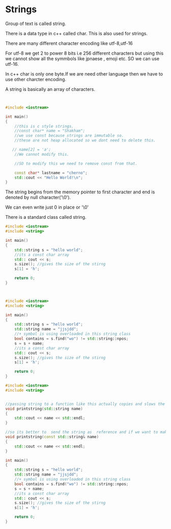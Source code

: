 # Strings

Group of text is called string.

There is a data type in c++ called char.
This is also used for strings.

There are many different character encoding like utf-8,utf-16

For utf-8 we get 2 to power 8 bits i.e 256 different characters but using this we cannot show all the symmbols like jpnaese , emoji etc.
SO we can use utf-16.

In c++ char is only one byte.If we are need other language then we have to use other charcter encoding.

A string is basically an array of characters.

```c++


#include <iostream>

int main()
{
    //this is c style strings.
    //const char* name = "Shakham";
    //we use const because strings are immutable so.
    //these are not heap allocated so we dont need to delete this.

   // name[2] = 'a';
    //We cannot modify this.

    //SO to modify this we need to remove const from that.

    const char* lastname = "cherno";
    std::cout << "Hello World!\n";
}
```

The string begins from the memory pointer to first character and end is denoted by null character('\0').

We can even write just 0 in place or '\0'

There is a standard class called string.

```c++
#include <iostream>
#include <string>

int main()
{
	std::string s = "hello world";
	//its a const char array
	std:: cout << s;
	s.size(); //gives the size of the stirng
	s[1] = 'h';

	return 0;
}
```

```c++


#include <iostream>
#include <string>

int main()
{
	std::string s = "hello world";
	std::string name = "jjsjdd";
	//+ symbol is using overloaded in this string class
	bool contains = s.find("wo") != std::string::npos;
	s = s + name;
	//its a const char array
	std:: cout << s;
	s.size(); //gives the size of the stirng
	s[1] = 'h';

	return 0;
}
```

```c++
#include <iostream>
#include <string>


//passing string to a function like this actually copies and slows the performance
void printstring(std::string name)
{
	std::cout << name << std::endl;
}

//so its better to  send the string as  reference and if we want to make it only readable just add the const
void printstring(const std::string& name)
{
	std::cout << name << std::endl;
}

int main()
{
	std::string s = "hello world";
	std::string name = "jjsjdd";
	//+ symbol is using overloaded in this string class
	bool contains = s.find("wo") != std::string::npos;
	s = s + name;
	//its a const char array
	std:: cout << s;
	s.size(); //gives the size of the stirng
	s[1] = 'h';

	return 0;
}
```
